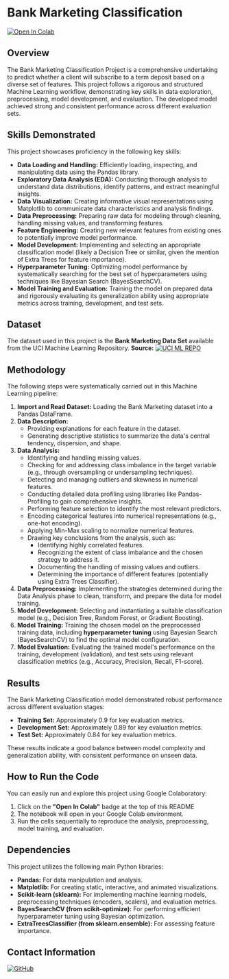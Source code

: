 # Bank Marketing Classification

[![Open In Colab](https://colab.research.google.com/assets/colab-badge.svg)](https://colab.research.google.com/drive/1V-YFtEfigOWk08sA4hsFhLdKDoOJYCXO?usp=sharing)

## Overview

The Bank Marketing Classification Project is a comprehensive undertaking to predict whether a client will subscribe to a term deposit based on a diverse set of features. This project follows a rigorous and structured Machine Learning workflow, demonstrating key skills in data exploration, preprocessing, model development, and evaluation. The developed model achieved strong and consistent performance across different evaluation sets.

## Skills Demonstrated

This project showcases proficiency in the following key skills:

* **Data Loading and Handling:** Efficiently loading, inspecting, and manipulating data using the Pandas library.
* **Exploratory Data Analysis (EDA):** Conducting thorough analysis to understand data distributions, identify patterns, and extract meaningful insights.
* **Data Visualization:** Creating informative visual representations using Matplotlib to communicate data characteristics and analysis findings.
* **Data Preprocessing:** Preparing raw data for modeling through cleaning, handling missing values, and transforming features.
* **Feature Engineering:** Creating new relevant features from existing ones to potentially improve model performance.
* **Model Development:** Implementing and selecting an appropriate classification model (likely a Decision Tree or similar, given the mention of Extra Trees for feature importance).
* **Hyperparameter Tuning:** Optimizing model performance by systematically searching for the best set of hyperparameters using techniques like Bayesian Search (BayesSearchCV).
* **Model Training and Evaluation:** Training the model on prepared data and rigorously evaluating its generalization ability using appropriate metrics across training, development, and test sets.

## Dataset

The dataset used in this project is the **Bank Marketing Data Set** available from the UCI Machine Learning Repository. **Source:** [![UCI ML REPO](https://colab.research.google.com/assets/colab-badge.svg)](https://archive.ics.uci.edu/dataset/222/bank+marketing)

## Methodology

The following steps were systematically carried out in this Machine Learning pipeline:

1.  **Import and Read Dataset:** Loading the Bank Marketing dataset into a Pandas DataFrame.
2.  **Data Description:**
    * Providing explanations for each feature in the dataset.
    * Generating descriptive statistics to summarize the data's central tendency, dispersion, and shape.
3.  **Data Analysis:**
    * Identifying and handling missing values.
    * Checking for and addressing class imbalance in the target variable (e.g., through oversampling or undersampling techniques).
    * Detecting and managing outliers and skewness in numerical features.
    * Conducting detailed data profiling using libraries like Pandas-Profiling to gain comprehensive insights.
    * Performing feature selection to identify the most relevant predictors.
    * Encoding categorical features into numerical representations (e.g., one-hot encoding).
    * Applying Min-Max scaling to normalize numerical features.
    * Drawing key conclusions from the analysis, such as:
        * Identifying highly correlated features.
        * Recognizing the extent of class imbalance and the chosen strategy to address it.
        * Documenting the handling of missing values and outliers.
        * Determining the importance of different features (potentially using Extra Trees Classifier).
4.  **Data Preprocessing:** Implementing the strategies determined during the Data Analysis phase to clean, transform, and prepare the data for model training.
5.  **Model Development:** Selecting and instantiating a suitable classification model (e.g., Decision Tree, Random Forest, or Gradient Boosting).
6.  **Model Training:** Training the chosen model on the preprocessed training data, including **hyperparameter tuning** using Bayesian Search (BayesSearchCV) to find the optimal model configuration.
7.  **Model Evaluation:** Evaluating the trained model's performance on the training, development (validation), and test sets using relevant classification metrics (e.g., Accuracy, Precision, Recall, F1-score).

## Results

The Bank Marketing Classification model demonstrated robust performance across different evaluation stages:

* **Training Set:** Approximately 0.9 for key evaluation metrics.
* **Development Set:** Approximately 0.89 for key evaluation metrics.
* **Test Set:** Approximately 0.84 for key evaluation metrics.

These results indicate a good balance between model complexity and generalization ability, with consistent performance on unseen data.

## How to Run the Code

You can easily run and explore this project using Google Colaboratory:

1.  Click on the **"Open In Colab"** badge at the top of this README
2.  The notebook will open in your Google Colab environment.
3.  Run the cells sequentially to reproduce the analysis, preprocessing, model training, and evaluation.

## Dependencies

This project utilizes the following main Python libraries:

* **Pandas:** For data manipulation and analysis.
* **Matplotlib:** For creating static, interactive, and animated visualizations.
* **Scikit-learn (sklearn):** For implementing machine learning models, preprocessing techniques (encoders, scalers), and evaluation metrics.
* **BayesSearchCV (from scikit-optimize):** For performing efficient hyperparameter tuning using Bayesian optimization.
* **ExtraTreesClassifier (from sklearn.ensemble):** For assessing feature importance.

## Contact Information

[![GitHub](https://colab.research.google.com/assets/colab-badge.svg)](https://github.com/minhkunnn)
